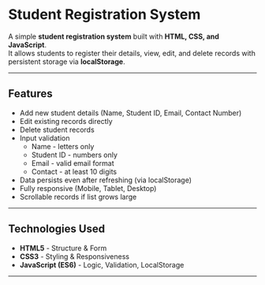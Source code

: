 # Student Registration System

A simple **student registration system** built with **HTML, CSS, and JavaScript**.  
It allows students to register their details, view, edit, and delete records with persistent storage via **localStorage**.

---

## Features

- Add new student details (Name, Student ID, Email, Contact Number)
- Edit existing records directly
- Delete student records
- Input validation
  - Name - letters only
  - Student ID - numbers only
  - Email - valid email format
  - Contact - at least 10 digits
- Data persists even after refreshing (via localStorage)
- Fully responsive (Mobile, Tablet, Desktop)
- Scrollable records if list grows large

---

## Technologies Used

- **HTML5** - Structure & Form
- **CSS3** - Styling & Responsiveness
- **JavaScript (ES6)** - Logic, Validation, LocalStorage

---
